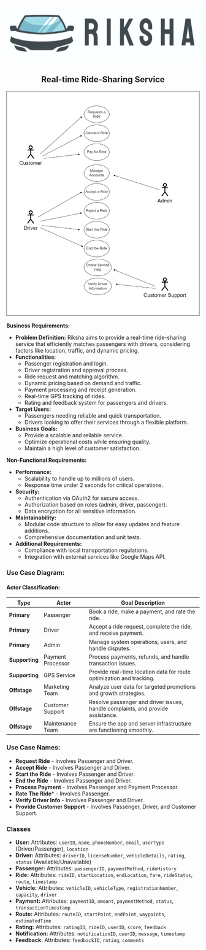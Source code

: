 <p align="center">
    <img src="Screenshot 2024-08-10 055333.png" alt="Car Ride Share System" Height="150",Width="750">
    <br />
</p>
<h2 align="center">Real-time Ride-Sharing Service</h2>

<img src="new uml.png" >


**Business Requirements:**
- **Problem Definition:** Riksha aims to provide a real-time ride-sharing service that efficiently matches passengers with drivers, considering factors like location, traffic, and dynamic pricing.
- **Functionalities:**
  - Passenger registration and login.
  - Driver registration and approval process.
  - Ride request and matching algorithm.
  - Dynamic pricing based on demand and traffic.
  - Payment processing and receipt generation.
  - Real-time GPS tracking of rides.
  - Rating and feedback system for passengers and drivers.
- **Target Users:**
  - Passengers needing reliable and quick transportation.
  - Drivers looking to offer their services through a flexible platform.
- **Business Goals:**
  - Provide a scalable and reliable service.
  - Optimize operational costs while ensuring quality.
  - Maintain a high level of customer satisfaction.

**Non-Functional Requirements:**
- **Performance:**
  - Scalability to handle up to millions of users.
  - Response time under 2 seconds for critical operations.
- **Security:**
  - Authentication via OAuth2 for secure access.
  - Authorization based on roles (admin, driver, passenger).
  - Data encryption for all sensitive information.
- **Maintainability:**
  - Modular code structure to allow for easy updates and feature additions.
  - Comprehensive documentation and unit tests.
- **Additional Requirements:**
  - Compliance with local transportation regulations.
  - Integration with external services like Google Maps API.

### Use Case Diagram:

#### Actor Classification:
| Type      | Actor         | Goal Description                                                               |
|-----------|---------------|--------------------------------------------------------------------------------|
| **Primary** | Passenger     | Book a ride, make a payment, and rate the ride.                                 |
| **Primary** | Driver        | Accept a ride request, complete the ride, and receive payment.                    |
| **Primary** | Admin         | Manage system operations, users, and handle disputes.                            |
| **Supporting** | Payment Processor | Process payments, refunds, and handle transaction issues.                       |
| **Supporting** | GPS Service   | Provide real-time location data for route optimization and tracking.              |
| **Offstage** | Marketing Team | Analyze user data for targeted promotions and growth strategies.              |
| **Offstage** | Customer Support | Resolve passenger and driver issues, handle complaints, and provide assistance. |
| **Offstage** | Maintenance Team | Ensure the app and server infrastructure are functioning smoothly.               |

### Use Case Names:

- **Request Ride** - Involves Passenger and Driver.
- **Accept Ride** - Involves Passenger and Driver.
- **Start the Ride** - Involves Passenger and Driver.
- **End the Ride** - Involves Passenger and Driver.
- **Process Payment** - Involves Passenger and Payment Processor.
- **Rate The Ride*** - Involves Passenger.
- **Verify Driver Info** - Involves Passenger and Driver.
- **Provide Customer Support** - Involves Passenger, Driver, and Customer Support.

### Classes

- **User:** Attributes: `userID`, `name`, `phoneNumber`, `email`, `userType` (Driver/Passenger), `location`
- **Driver:** Attributes: `driverID`, `licenseNumber`, `vehicleDetails`, `rating`, `status` (Available/Unavailable)
- **Passenger:** Attributes: `passengerID`, `paymentMethod`, `rideHistory`
- **Ride:** Attributes: `rideID`, `startLocation`, `endLocation`, `fare`, `rideStatus`, `route`, `timestamp`
- **Vehicle:** Attributes: `vehicleID`, `vehicleType`, `registrationNumber`, `capacity`, `driver`
- **Payment:** Attributes: `paymentID`, `amount`, `paymentMethod`, `status`, `transactionTimestamp`
- **Route:** Attributes: `routeID`, `startPoint`, `endPoint`, `waypoints`, `estimatedTime`
- **Rating:** Attributes: `ratingID`, `rideID`, `userID`, `score`, `feedback`
- **Notification:** Attributes: `notificationID`, `userID`, `message`, `timestamp`
- **Feedback:** Attributes: `feedbackID`, `rating`, `comments`

